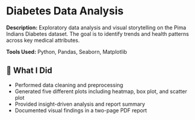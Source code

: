 # Diabetes Data Analysis

**Description:** Exploratory data analysis and visual storytelling on the Pima Indians Diabetes dataset. The goal is to identify trends and health patterns across key medical attributes.

**Tools Used:** Python, Pandas, Seaborn, Matplotlib

## 📌 What I Did
- Performed data cleaning and preprocessing
- Generated five different plots including heatmap, box plot, and scatter plot
- Provided insight-driven analysis and report summary
- Documented visual findings in a two-page PDF report
